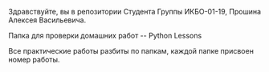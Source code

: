 Здравствуйте, вы в репозитории Студента Группы ИКБО-01-19, Прошина Алексея Васильевича.

Папка для проверки домашних работ -- Python Lessons

Все практические работы разбиты по папкам, каждой папке присвоен номер работы.
